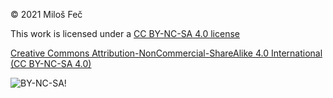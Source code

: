 © 2021 Miloš Feč

This work is licensed under a [CC BY-NC-SA 4.0 license](https://creativecommons.org/licenses/by-nc-sa/4.0/legalcode)

[Creative Commons Attribution-NonCommercial-ShareAlike 4.0 International (CC BY-NC-SA 4.0)](https://creativecommons.org/licenses/by-nc-sa/4.0/)

![BY-NC-SA!](https://mirrors.creativecommons.org/presskit/buttons/88x31/png/by-nc-sa.png)
